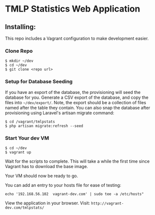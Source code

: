 # TMLP Statistics Web Application

## Installing:
This repo includes a Vagrant configuration to make development easier.

### Clone Repo
```
$ mkdir ~/dev
$ cd ~/dev
$ git clone <repo url>
```

### Setup for Database Seeding
If you have an export of the database, the provisioning will seed the database for you. Generate a CSV export
of the database, and copy the files into `~/dev/export/`. Note, the export should be a collection of files named
after the table they contain.
You can also snap the database after provisioning using Laravel's artisan migrate command:
```
$ cd /vagrant/tmlpstats
$ php artisan migrate:refresh --seed

```

### Start Your dev VM
```
$ cd ~/dev
$ vagrant up
```
Wait for the scripts to complete. This will take a while the first time since Vagrant has to download the base image.

Your VM should now be ready to go.

You can add an entry to your hosts file for ease of testing:
```
echo '192.168.56.102  vagrant-dev.com' | sudo tee -a /etc/hosts"
```

View the application in your browser. Visit: `http://vagrant-dev.com/tmlpstats/`